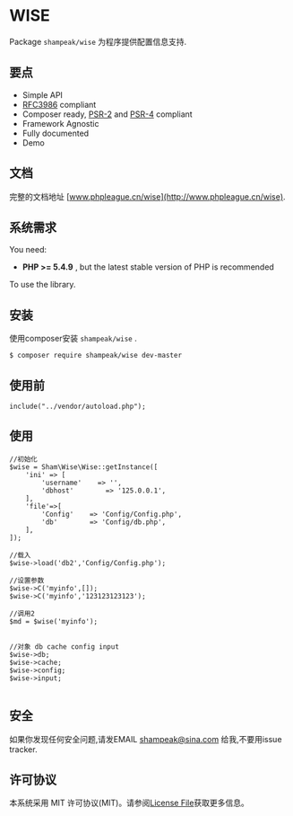 WISE
=======

Package `shampeak/wise` 为程序提供配置信息支持.

要点
------

- Simple API
- [RFC3986](http://tools.ietf.org/html/rfc3986) compliant
- Composer ready, [PSR-2][] and [PSR-4][] compliant
- Framework Agnostic
- Fully documented
- Demo

文档
------

完整的文档地址 [www.phpleague.cn/wise](http://www.phpleague.cn/wise).

系统需求
-------

You need:

- **PHP >= 5.4.9** , but the latest stable version of PHP is recommended

To use the library.

安装
-------

使用composer安装 `shampeak/wise` .

```
$ composer require shampeak/wise dev-master
```

使用前
-------

```
include("../vendor/autoload.php");
```


使用
-------

```
//初始化
$wise = Sham\Wise\Wise::getInstance([
    'ini' => [
        'username'    => '',
        'dbhost'        => '125.0.0.1',
    ],
    'file'=>[
        'Config'    => 'Config/Config.php',
        'db'        => 'Config/db.php',
    ],
]);

//载入
$wise->load('db2','Config/Config.php');

//设置参数
$wise->C('myinfo',[]);
$wise->C('myinfo','123123123123');

//调用2
$md = $wise('myinfo');


//对象 db cache config input
$wise->db;
$wise->cache;
$wise->config;
$wise->input;


```

安全
-------

如果你发现任何安全问题,请发EMAIL shampeak@sina.com 给我,不要用issue tracker.

许可协议
-------

本系统采用 MIT 许可协议(MIT)。请参阅[License File](LICENSE)获取更多信息。

[PSR-2]: http://www.php-fig.org/psr/psr-2/
[PSR-4]: http://www.php-fig.org/psr/psr-4/
[PSR-7]: http://www.php-fig.org/psr/psr-7/
